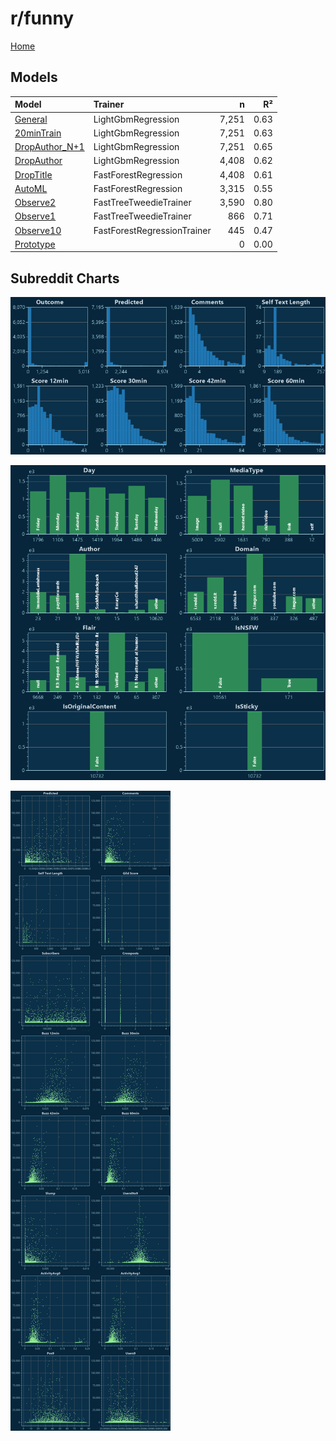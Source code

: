 # r/funny

[Home](../index.md)

## Models

|Model|Trainer|n|R²|
|:---|:---|---:|---:|
|[General](models/guess_funny_General.md)|LightGbmRegression|7,251|0.63|
|[20minTrain](models/guess_funny_20minTrain.md)|LightGbmRegression|7,251|0.63|
|[DropAuthor_N+1](models/guess_funny_DropAuthor_N+1.md)|LightGbmRegression|7,251|0.65|
|[DropAuthor](models/guess_funny_DropAuthor.md)|LightGbmRegression|4,408|0.62|
|[DropTitle](models/guess_funny_DropTitle.md)|FastForestRegression|4,408|0.61|
|[AutoML](models/guess_funny_AutoML.md)|FastForestRegression|3,315|0.55|
|[Observe2](models/guess_funny_Observe2.md)|FastTreeTweedieTrainer|3,590|0.80|
|[Observe1](models/guess_funny_Observe1.md)|FastTreeTweedieTrainer|866|0.71|
|[Observe10](models/guess_funny_Observe10.md)|FastForestRegressionTrainer|445|0.47|
|[Prototype](models/guess_funny_Prototype.md)||0|0.00|

## Subreddit Charts

![r/funny Distributions](../images/guess_funny_Distributions.png "r/funny Distributions")

![r/funny Categorical](../images/guess_funny_Catagorical.png "r/funny Categorical")

![r/funny Correlation](../images/guess_funny_Correlations.png "r/funny Correlation")

